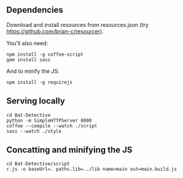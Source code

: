 Dependencies
------------

Download and install resources from resources.json (try <https://github.com/brian-c/resourcer>).

You'll also need:

    npm install -g coffee-script
    gem install sass

And to minify the JS:

    npm install -g requirejs


Serving locally
---------------

    cd Bat-Detective
    python -m SimpleHTTPServer 8000
    coffee --compile --watch ./script
    sass --watch ./style


Concatting and minifying the JS
-------------------------------

    cd Bat-Detective/script
    r.js -o baseUrl=. paths.lib=../lib name=main out=main.build.js

